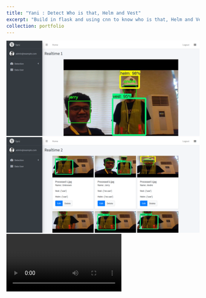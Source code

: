 ```yaml
---
title: "Yani : Detect Who is that, Helm and Vest"
excerpt: "Build in flask and using cnn to know who is that, Helm and Vest<br/>"
collection: portfolio
---
```



<img src='/images/yani.png'>
<br>
<img src='/images/yani1.png'>
<br>
<video controls autoplay>
    <source src="/images/dummy.mp4" type="video/mp4">
</video> 